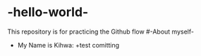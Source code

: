 # -hello-world-
This repository is for practicing the Github flow
#-About myself-
+ My Name is Kihwa:
+test comitting
